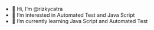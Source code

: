 - 👋 Hi, I’m @rizkycatra
- 👀 I’m interested in Automated Test and Java Script
- 🌱 I’m currently learning Java Script and Automated Test

<!---
rizkycatra/rizkycatra is a ✨ special ✨ repository because its `README.md` (this file) appears on your GitHub profile.
You can click the Preview link to take a look at your changes.
--->
